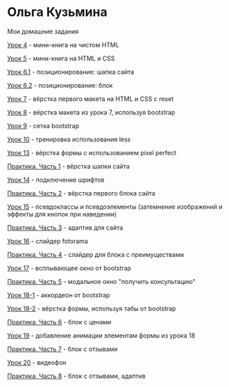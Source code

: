 # Ольга Кузьмина
Мои домашние задания

[Урок 4](https://olga-carver.github.io/lesson_4/ "Урок 4") - мини-книга на чистом HTML

[Урок 5](https://olga-carver.github.io/lesson_5/ "Урок 5") - мини-книга на HTML и CSS 

[Урок 6.1](https://olga-carver.github.io/lesson_6.1/ "Урок 6.1") - позиционирование: шапка сайта

[Урок 6.2](https://olga-carver.github.io/lesson_6.2/ "Урок 6.2") - позиционирование: блок

[Урок 7](https://olga-carver.github.io/lesson_7/ "Урок 7") - вёрстка первого макета на HTML и CSS с reset

[Урок 8](https://olga-carver.github.io/lesson_8/ "Урок 8") - вёрстка макета из урока 7, используя bootstrap

[Урок 9](https://olga-carver.github.io/lesson_9/ "Урок 9") - сетка bootstrap

[Урок 10](https://olga-carver.github.io/lesson_10/ "Урок 10") - тренировка использования less 

[Урок 13](https://olga-carver.github.io/lesson_13/ "Урок 13") - вёрстка формы с использованием pixel perfect

[Практика. Часть 1](https://olga-carver.github.io/practice_p1/src/ "Практика. Часть 1") - вёрстка шапки сайта

[Урок 14](https://olga-carver.github.io/lesson_14/ "Урок 14") - подключение шрифтов

[Практика. Часть 2](https://olga-carver.github.io/practice_p2/src/ "Практика. Часть 2") - вёрстка первого блока сайта

[Урок 15](https://olga-carver.github.io/lesson_15/ "Урок 15") - псевдоклассы и псевдоэлементы (затемнение изображений и эффекты для кнопок при наведении)

[Практика. Часть 3](https://olga-carver.github.io/practice_p3/src/ "Практика. Часть 3") - адаптив для сайта

[Урок 16](https://olga-carver.github.io/lesson_16-1/ "Урок 16") - слайдер fotorama

[Практика. Часть 4](https://olga-carver.github.io/practice_p4/src/ "Практика. Часть 4") - слайдер для блока с преимуществами

[Урок 17](https://olga-carver.github.io/lesson_17/src/ "Урок 17") - всплывающее окно от bootstrap

[Практика. Часть 5](https://olga-carver.github.io/practice_p5/src/ "Практика. Часть 5") - модальное окно "получить консультацию"

[Урок 18-1](https://olga-carver.github.io/lesson_18-1/src/ "Урок 18-1") - аккордеон от bootstrap

[Урок 18-2](https://olga-carver.github.io/lesson_18-2/src/ "Урок 18-2") - вёрстка формы, используя табы от bootstrap

[Практика. Часть 6](https://olga-carver.github.io/practice_p6/src/ "Практика. Часть 6") - блок с ценами

[Урок 19](https://olga-carver.github.io/lesson_19/src/ "Урок 19") - добавление анимации элементам формы из урока 18

[Практика. Часть 7](https://olga-carver.github.io/practice_p7/src/ "Практика. Часть 7") - блок с отзывами

[Урок 20](https://olga-carver.github.io/lesson_20/src/ "Урок 20") - видеофон

[Практика. Часть 8](https://olga-carver.github.io/practice_p8/src/ "Практика. Часть 8") - блок с отзывами, адаптив

